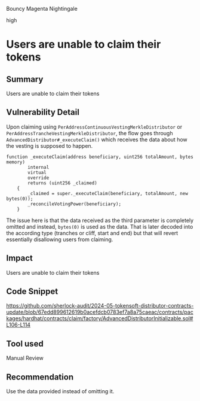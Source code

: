 Bouncy Magenta Nightingale

high

# Users are unable to claim their tokens

## Summary
Users are unable to claim their tokens
## Vulnerability Detail
Upon claiming using `PerAddressContinuousVestingMerkleDistributor` or `PerAddressTrancheVestingMerkleDistributor`, the flow goes through `AdvancedDistributor#_executeClaim()` which receives the data about how the vesting is supposed to happen.
```solidity
function _executeClaim(address beneficiary, uint256 totalAmount, bytes memory)
        internal
        virtual
        override
        returns (uint256 _claimed)
    {
        _claimed = super._executeClaim(beneficiary, totalAmount, new bytes(0));
        _reconcileVotingPower(beneficiary);
    }
```
The issue here is that the data received as the third parameter is completely omitted and instead, `bytes(0)` is used as the data. That is later decoded into the according type (tranches or cliff, start and end) but that will revert essentially disallowing users from claiming.
## Impact
Users are unable to claim their tokens
## Code Snippet
https://github.com/sherlock-audit/2024-05-tokensoft-distributor-contracts-update/blob/67edd899612619b0acefdcb0783ef7a8a75caeac/contracts/packages/hardhat/contracts/claim/factory/AdvancedDistributorInitializable.sol#L106-L114
## Tool used

Manual Review

## Recommendation
Use the data provided instead of omitting it.